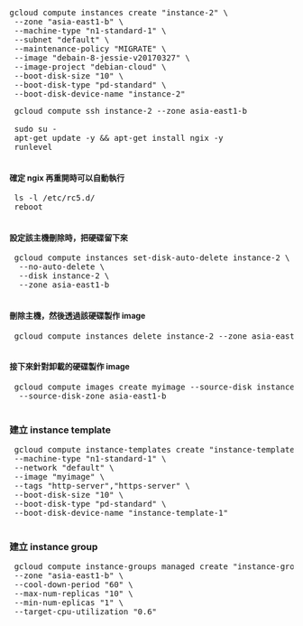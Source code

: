 <pre>
gcloud compute instances create "instance-2" \
 --zone "asia-east1-b" \
 --machine-type "n1-standard-1" \
 --subnet "default" \
 --maintenance-policy "MIGRATE" \
 --image "debain-8-jessie-v20170327" \
 --image-project "debian-cloud" \
 --boot-disk-size "10" \
 --boot-disk-type "pd-standard" \
 --boot-disk-device-name "instance-2"
</pre>
<pre>
 gcloud compute ssh instance-2 --zone asia-east1-b
 
 sudo su -
 apt-get update -y && apt-get install ngix -y
 runlevel
 </pre>
 #### 確定 ngix 再重開時可以自動執行
 <pre>
 ls -l /etc/rc5.d/
 reboot
 </pre>
 #### 設定該主機刪除時，把硬碟留下來
 <pre>
 gcloud compute instances set-disk-auto-delete instance-2 \
  --no-auto-delete \
  --disk instance-2 \
  --zone asia-east1-b
 </pre>
 #### 刪除主機，然後透過該硬碟製作 image
 <pre>
 gcloud compute instances delete instance-2 --zone asia-east1-b -q
 </pre>
 #### 接下來針對卸載的硬碟製作 image
 <pre>
 gcloud compute images create myimage --source-disk instance-2 \
  --source-disk-zone asia-east1-b
 </pre>
 ### 建立 instance template
 <pre>
 gcloud compute instance-templates create "instance-template-1" \
 --machine-type "n1-standard-1" \
 --network "default" \
 --image "myimage" \
 --tags "http-server","https-server" \
 --boot-disk-size "10" \
 --boot-disk-type "pd-standard" \
 --boot-disk-device-name "instance-template-1"
 </pre>
 ### 建立 instance group
 <pre>
 gcloud compute instance-groups managed create "instance-group-1" \
 --zone "asia-east1-b" \
 --cool-down-period "60" \
 --max-num-replicas "10" \
 --min-num-eplicas "1" \
 --target-cpu-utilization "0.6"
 </pre>
